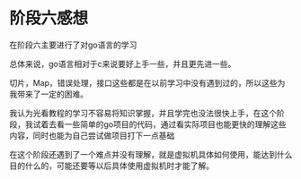 # 阶段六感想

在阶段六主要进行了对go语言的学习

总体来说，go语言相对于c来说要好上手一些，并且更先进一些。

切片，Map，错误处理，接口这些都是在以前学习中没有遇到过的，所以这些为我带来了一定的困难。

我认为光看教程的学习不容易将知识掌握，并且学完也没法很快上手，在这个阶段，我试着去看一些简单的go项目的代码，通过看实际项目也能更快的理解这些内容，同时也能为自己尝试做项目打下一点基础



在这个阶段还遇到了一个难点并没有理解，就是虚拟机具体如何使用，能达到什么目的什么的，可能还要等以后具体使用虚拟机时才能了解。